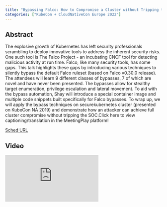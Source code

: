 ```yaml
---
title: "Bypassing Falco: How to Compromise a Cluster without Tripping the SOC - Shay Berkovich, BlackBerry"
categories: ["KubeCon + CloudNativeCon Europe 2022"]
---
```


## Abstract

The explosive growth of Kubernetes has left security professionals scrambling to deploy innovative tools to address the inherent security risks. One such tool is The Falco Project - an incubating CNCF tool for detecting malicious activity at run time. Falco, like many security tools, has some gaps. This talk highlights these gaps by introducing various techniques to silently bypass the default Falco ruleset (based on Falco v0.30.0 release). The attendees will learn 9 different classes of bypasses, 7 of which are novel and have never been presented. The bypasses allow for stealthy target enumeration, privilege escalation and lateral movement. To aid with the bypass automation, Shay will introduce a special container image and multiple code snippets built specifically for Falco bypasses. To wrap up, we will apply the bypass techniques on securekubernetes cluster (presented on KubeCon NA 2019) and demonstrate how an attacker can achieve full cluster compromise without tripping the SOC.Click here to view captioning/translation in the MeetingPlay platform!

[Sched URL](https://kccnceu2022.sched.com/event/368d82b76e276cf6195b15edd3970e2d)

## Video

<iframe src="https://www.youtube.com/embed/2rSiSpaR6bI" frameborder="0" allow="accelerometer; autoplay; encrypted-media; gyroscope; picture-in-picture" allowfullscreen></iframe>
